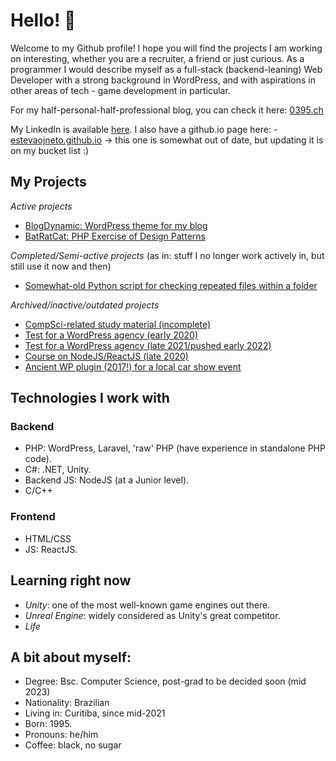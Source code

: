 # Hello! 👋

Welcome to my Github profile! I hope you will find the projects I am working on interesting, whether you are a recruiter, a friend or just curious.
As a programmer I would describe myself as a full-stack (backend-leaning) Web Developer with a strong background in WordPress, and with aspirations in other areas of tech - game development in particular.

For my half-personal-half-professional blog, you can check it here:  [0395.ch](https://0395.ch)

My LinkedIn is available [here](https://www.linkedin.com/in/estev%C3%A3o-n-456aa91a9/). I also have a github.io page here: - [estevaojneto.github.io](estevaojneto.github.io) -> this one is somewhat out of date, but updating it is on my bucket list :)

## My Projects

_Active projects_

- [BlogDynamic: WordPress theme for my blog](https://github.com/estevaojneto/blogdynamic)
- [BatRatCat: PHP Exercise of Design Patterns](https://github.com/estevaojneto/PHP-BatRatCat)

_Completed/Semi-active projects_
(as in: stuff I no longer work actively in, but still use it now and then)
- [Somewhat-old Python script for checking repeated files within a folder](https://github.com/estevaojneto/DuplicateFileCheck)

_Archived/inactive/outdated projects_

- [CompSci-related study material (incomplete)](https://github.com/estevaojneto/ITSME)
- [Test for a WordPress agency (early 2020)](https://github.com/estevaojneto/wordpress_calendar)
- [Test for a WordPress agency (late 2021/pushed early 2022)](https://github.com/estevaojneto/userlist-plugin)
- [Course on NodeJS/ReactJS (late 2020)](https://github.com/estevaojneto/be-the-hero-sample)
- [Ancient WP plugin (2017!) for a local car show event](https://github.com/estevaojneto/hotlapdavilla_wp)

## Technologies I work with

### Backend

- PHP: WordPress, Laravel, 'raw' PHP (have experience in standalone PHP code).
- C#: .NET, Unity.
- Backend JS: NodeJS (at a Junior level).
- C/C++

### Frontend

- HTML/CSS
- JS: ReactJS.

## Learning right now

- *Unity*: one of the most well-known game engines out there.
- *Unreal Engine*: widely considered as Unity's great competitor.
- *Life*

## A bit about myself:

- Degree: Bsc. Computer Science, post-grad to be decided soon (mid 2023)
- Nationality: Brazilian
- Living in: Curitiba, since mid-2021
- Born: 1995.
- Pronouns: he/him
- Coffee: black, no sugar
